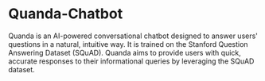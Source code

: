 # Quanda-Chatbot
Quanda is an AI-powered conversational chatbot designed to answer users' questions in a natural, intuitive way. It is trained on the Stanford Question Answering Dataset (SQuAD). Quanda aims to provide users with quick, accurate responses to their informational queries by leveraging the SQuAD dataset.
